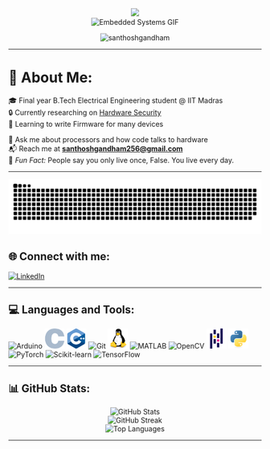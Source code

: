 <div align="center">
  <img src="https://readme-typing-svg.herokuapp.com?font=Fira+Code&size=32&duration=3000&pause=1000&center=true&vCenter=true&width=435&lines=Hi+👋,+I'm+Santhosh;Embedded+Engineer" />
</div>

<div align="center">
  <img src="https://camo.githubusercontent.com/74313be7cf82d8353f79c37c75f39a4999a96d9451379663b5e60ce65200639d/68747470733a2f2f692e726564642e69742f316431317338323064676d39312e676966" width="400" alt="Embedded Systems GIF">
</div>

<p align="center">
  <img src="https://komarev.com/ghpvc/?username=santhoshgandham&label=Profile%20views&color=0e75b6&style=flat" alt="santhoshgandham" />
</p>

---

# 💫 About Me:
🎓 Final year B.Tech Electrical Engineering student @ IIT Madras  
🔒 Currently researching on [Hardware Security](https://www.notion.so/iisc-20bb45a6266180dbb6c9e350d7ff1026)  
🔧 Learning to write Firmware for many devices

🧠 Ask me about processors and how code talks to hardware  
📬 Reach me at **santhoshgandham256@gmail.com**  
🎯 *Fun Fact:* People say you only live once, False. You live every day. 

---

<p align="center">
  <img src="https://github.com/Platane/snk/raw/output/github-contribution-grid-snake.svg" alt="snake gif" />
</p>

## 🌐 Connect with me:
[![LinkedIn](https://img.shields.io/badge/LinkedIn-blue?style=for-the-badge&logo=linkedin&logoColor=white)](https://www.linkedin.com/in/santhosh-gandham-5a3447285/)

---

## 💻 Languages and Tools:
<p align="left"> 
  <img src="https://cdn.worldvectorlogo.com/logos/arduino-1.svg" width="40" height="40" alt="Arduino"/>
  <img src="https://raw.githubusercontent.com/devicons/devicon/master/icons/c/c-original.svg" width="40" height="40" alt="C"/>
  <img src="https://raw.githubusercontent.com/devicons/devicon/master/icons/cplusplus/cplusplus-original.svg" width="40" height="40" alt="C++"/>
  <img src="https://www.vectorlogo.zone/logos/git-scm/git-scm-icon.svg" width="40" height="40" alt="Git"/>
  <img src="https://raw.githubusercontent.com/devicons/devicon/master/icons/linux/linux-original.svg" width="40" height="40" alt="Linux"/>
  <img src="https://upload.wikimedia.org/wikipedia/commons/2/21/Matlab_Logo.png" width="40" height="40" alt="MATLAB"/>
  <img src="https://www.vectorlogo.zone/logos/opencv/opencv-icon.svg" width="40" height="40" alt="OpenCV"/>
  <img src="https://raw.githubusercontent.com/devicons/devicon/2ae2a900d2f041da66e950e4d48052658d850630/icons/pandas/pandas-original.svg" width="40" height="40" alt="Pandas"/>
  <img src="https://raw.githubusercontent.com/devicons/devicon/master/icons/python/python-original.svg" width="40" height="40" alt="Python"/>
  <img src="https://www.vectorlogo.zone/logos/pytorch/pytorch-icon.svg" width="40" height="40" alt="PyTorch"/>
  <img src="https://upload.wikimedia.org/wikipedia/commons/0/05/Scikit_learn_logo_small.svg" width="40" height="40" alt="Scikit-learn"/>
  <img src="https://www.vectorlogo.zone/logos/tensorflow/tensorflow-icon.svg" width="40" height="40" alt="TensorFlow"/>
</p>

---

## 📊 GitHub Stats:
<div align="center">
  <img src="https://github-readme-stats.vercel.app/api?username=santhoshgandham&show_icons=true&theme=dark&hide_border=false" alt="GitHub Stats"/>
  <br/>
  <img src="https://github-readme-streak-stats.herokuapp.com/?user=santhoshgandham&theme=dark&hide_border=false" alt="GitHub Streak"/>
  <br/>
  <img src="https://github-readme-stats.vercel.app/api/top-langs/?username=santhoshgandham&layout=compact&theme=dark&hide_border=false" alt="Top Languages"/>
</div>

---
